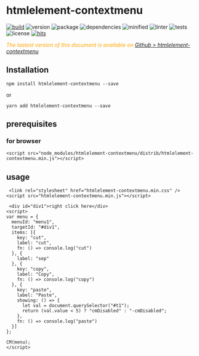 # htmlelement-contextmenu


<div style="display:inline">

[![build](https://travis-ci.org/Sylvain59650/htmlelement-contextmenu.png?branch=master)](https://travis-ci.org/Sylvain59650/htmlelement-contextmenu)
![version](https://img.shields.io/npm/v/htmlelement-contextmenu.svg)
![package](https://img.shields.io/github/package-json/v/Sylvain59650/htmlelement-contextmenu.svg)
![dependencies](https://img.shields.io/david/Sylvain59650/htmlelement-contextmenu.svg)
![minified](https://img.shields.io/bundlephobia/min/htmlelement-contextmenu.svg)
![linter](https://img.shields.io/badge/eslint-ok-blue.svg)
![tests](https://img.shields.io/badge/tests-passing-brightgreen.svg)
![license](https://img.shields.io/npm/l/htmlelement-contextmenu.svg)
[![hits](http://hits.dwyl.com/Sylvain59650/htmlelement-contextmenu.svg)](http://hits.dwyl.com/Sylvain59650/htmlelement-contextmenu)
</div>

 <div class="Note" style="color:orange;font-style:italic">
 
  The lastest version of this document is available on [Github > htmlelement-contextmenu](https://github.com/Sylvain59650/htmlelement-contextmenu/blob/master/README.md)
</div>

## Installation

    npm install htmlelement-contextmenu --save

or

    yarn add htmlelement-contextmenu --save


## prerequisites

### for browser

 
    <script src="node_modules/htmlelement-contextmenu/distrib/htmlelement-contextmenu.min.js"></script>

## usage

     <link rel="stylesheet" href="htmlelement-contextmenu.min.css" />
    <script src="htmlelement-contextmenu.min.js"></script>

     <div id="div1">right click here</div>
    <script>
    var menu = {
      menuId: "menu1",
      targetId: "#div1",
      items: [{
        key: "cut",
        label: "cut",
        fn: () => console.log("cut")
      }, {
        label: "sep"
      }, {
        key: "copy",
        label: "Copy",
        fn: () => console.log("copy")
      }, {
        key: "paste",
        label: "Paste",
        showing: () => {
          let val = document.querySelector("#t1");
          return (val.value < 5) ? "cmDisabled" : "-cmDisabled";
        },
        fn: () => console.log("paste")
      }]
    };

    CM(menu);
    </script>


